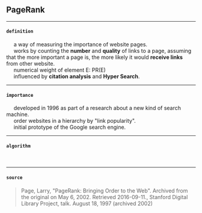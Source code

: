 <script src="//www.90168.org cdn.mathjax.org/mathjax/latest/MathJax.js?config=TeX-AMS-MML_HTMLorMML"></script>

## PageRank

---

#### `definition`
<p> 
&nbsp;&nbsp;&nbsp;&nbsp;&nbsp;a way of measuring the importance of website pages.
<br>
&nbsp;&nbsp;&nbsp;&nbsp;&nbsp;works by counting the <b>number</b> and <b>quality</b> of links to a page, assuming that the more important a page is, the more likely it would <b>receive links</b> from other website.
<br>
&nbsp;&nbsp;&nbsp;&nbsp;&nbsp;numerical weight of element E: PR(E)
<br>
&nbsp;&nbsp;&nbsp;&nbsp;&nbsp;influenced by <b>citation analysis</b> and <b>Hyper Search</b>.
</p>

---

#### `importance`

<p>
&nbsp;&nbsp;&nbsp;&nbsp;&nbsp;developed in 1996 as part of a research about a new kind of search machine.
<br>
&nbsp;&nbsp;&nbsp;&nbsp;&nbsp;order websites in a hierarchy by "link popularity".
<br>
&nbsp;&nbsp;&nbsp;&nbsp;&nbsp;initial prototype of the Google search engine.
</p>

---

#### `algorithm`
<p>
&nbsp;&nbsp;&nbsp;&nbsp;&nbsp;
</p>


---
#### `source`
<blockquote>
Page, Larry, "PageRank: Bringing Order to the Web". Archived from the original on May 6, 2002. Retrieved 2016-09-11., Stanford Digital Library Project, talk. August 18, 1997 (archived 2002)
</blockquote>


